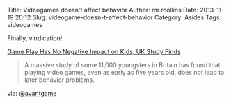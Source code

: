 Title: Videogames doesn't affect behavior
Author: mr.rcollins
Date: 2013-11-19 20:12
Slug: videogame-doesn-t-affect-behavior
Category: Asides
Tags: videogames

Finally, vindication!

[Game Play Has No Negative Impact on Kids, UK Study Finds](http://www.gamesandlearning.org/2013/11/15/game-play-has-no-negative-impact-on-kids-uk-study-finds/)

>A massive study of some 11,000 youngsters in Britain has found that playing video games, even as early as five years old, does not lead to later behavior problems.

via: [@avantgame](https://twitter.com/avantgame/status/401906743690551297)
